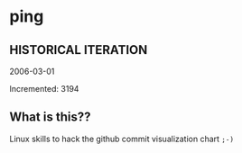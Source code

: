 # ping

## HISTORICAL ITERATION
2006-03-01

Incremented: 3194

## What is this?? 
Linux skills to hack the github commit visualization chart `;-)`
